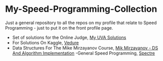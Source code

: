 # My-Speed-Programming-Collection

Just a general repository to all the repos on my profile that relate to Speed Programming - just to put it on the front profile page.

- Set of solutions for the Online Judge, [My UVA Solutions]( https://github.com/Rubix982/Personal-UVA-Solutions )
- For Solutions On Kaggle, [Vedure]( https://github.com/Rubix982/Verdure )
- Data Structures For The Mike Mirzayanov Course, [Mik Mirzayanov - DS And Algorithm Implementation](https://github.com/Rubix982/Mike-Mirzayanov---DS-And-Algo-Implementation)
-General Speed Programming, [Spectre](https://github.com/Rubix982/Spectre)
